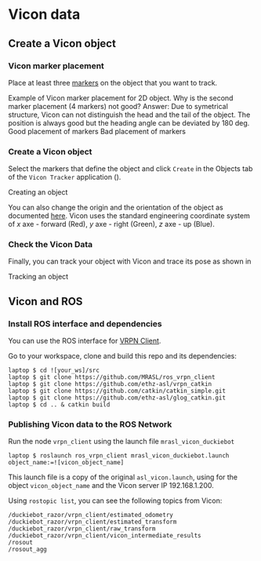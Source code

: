 # Vicon data

## Create a Vicon object

### Vicon marker placement

Place at least three [markers](https://www.vicon.com/products/vicon-devices/markers-and-suits) on the object that you want to track.

Example of Vicon marker placement for 2D object. Why is the second marker placement \(4 markers\) not good? Answer: Due to symetrical structure, Vicon can not distinguish the head and the tail of the object. The position is always good but the heading angle can be deviated by 180 deg. Good placement of markers Bad placement of markers

### Create a Vicon object

Select the markers that define the object and click `Create` in the Objects tab of the `Vicon Tracker` application \(\).

Creating an object

You can also change the origin and the orientation of the object as documented [here](https://docs.vicon.com/display/Tracker33/About+the+Objects+tab). Vicon uses the standard engineering coordinate system of $x$ axe - forward \(Red\), $y$ axe - right \(Green\), $z$ axe - up \(Blue\).

### Check the Vicon Data

Finally, you can track your object with Vicon and trace its pose as shown in

Tracking an object

## Vicon and ROS <a id="ros-setup status=ready"></a>

### Install ROS interface and dependencies

You can use the ROS interface for [VRPN Client](http://www.cs.unc.edu/Research/vrpn/).

Go to your workspace, clone and build this repo and its dependencies:

```text
laptop $ cd ![your_ws]/src
laptop $ git clone https://github.com/MRASL/ros_vrpn_client
laptop $ git clone https://github.com/ethz-asl/vrpn_catkin
laptop $ git clone https://github.com/catkin/catkin_simple.git
laptop $ git clone https://github.com/ethz-asl/glog_catkin.git
laptop $ cd .. & catkin build
```

### Publishing Vicon data to the ROS Network

Run the node `vrpn_client` using the launch file `mrasl_vicon_duckiebot`

```text
laptop $ roslaunch ros_vrpn_client mrasl_vicon_duckiebot.launch object_name:=![vicon_object_name]
```

This launch file is a copy of the original `asl_vicon.launch`, using for the object `vicon_object_name` and the Vicon server IP 192.168.1.200.

Using `rostopic list`, you can see the following topics from Vicon:

```text
/duckiebot_razor/vrpn_client/estimated_odometry                                                      /duckiebot_razor/vrpn_client/estimated_transform                                                     
/duckiebot_razor/vrpn_client/raw_transform                                                           
/duckiebot_razor/vrpn_client/vicon_intermediate_results                                              
/rosout                                                                                               
/rosout_agg
```

